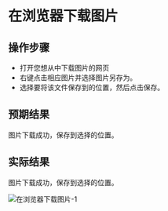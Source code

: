 # 在浏览器下载图片

## 操作步骤

- 打开您想从中下载图片的网页
- 右键点击相应图片并选择图片另存为。
- 选择要将该文件保存到的位置，然后点击保存。

## 预期结果

图片下载成功，保存到选择的位置。

## 实际结果

图片下载成功，保存到选择的位置。

![在浏览器下载图片-1](../img/在浏览器下载图片-1.png)